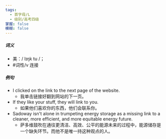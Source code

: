 ```yaml
---
tags:
  - 首字母/L
  - 级别/高考四级
掌握: false
模糊: false
---
```

##### 词义
- 美：/ lɪŋk tu /；
- #词性/v  连接
##### 例句
- I clicked on the link to the next page of the website.
	- 我单击链接好翻到网站的下一页。
- If they like your stuff, they will link to you.
	- 如果他们喜欢你的东西，他们会联系你。
- Sadoway isn't alone in trumpeting energy storage as a missing link to a cleaner, more efficient, and more equitable energy future.
	- 萨多维鼓吹在通往更清洁、高效、公平的能源未来的过程中，能源储存是一个缺失环节。而他不是唯一持这种观点的人。
